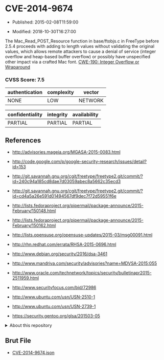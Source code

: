 # CVE-2014-9674

- Published: 2015-02-08T11:59:00

- Modified: 2018-10-30T16:27:00

The Mac_Read_POST_Resource function in base/ftobjs.c in FreeType before 2.5.4 proceeds with adding to length values without validating the original values, which allows remote attackers to cause a denial of service (integer overflow and heap-based buffer overflow) or possibly have unspecified other impact via a crafted Mac font. <a href="http://cwe.mitre.org/data/definitions/190.html">CWE-190: Integer Overflow or Wraparound</a>

### CVSS Score: **7.5**

| authentication | complexity | vector |
| --- | --- | --- |
| NONE | LOW | NETWORK |

| confidentiality | integrity | availability |
| --- | --- | --- |
| PARTIAL | PARTIAL | PARTIAL |

## References

* http://advisories.mageia.org/MGASA-2015-0083.html

* http://code.google.com/p/google-security-research/issues/detail?id=153

* http://git.savannah.gnu.org/cgit/freetype/freetype2.git/commit/?id=240c94a185cd8dae7d03059abec8a5662c35ecd3

* http://git.savannah.gnu.org/cgit/freetype/freetype2.git/commit/?id=cd4a5a26e591d01494567df9dec7f72d59551f6e

* http://lists.fedoraproject.org/pipermail/package-announce/2015-February/150148.html

* http://lists.fedoraproject.org/pipermail/package-announce/2015-February/150162.html

* http://lists.opensuse.org/opensuse-updates/2015-03/msg00091.html

* http://rhn.redhat.com/errata/RHSA-2015-0696.html

* http://www.debian.org/security/2016/dsa-3461

* http://www.mandriva.com/security/advisories?name=MDVSA-2015:055

* http://www.oracle.com/technetwork/topics/security/bulletinapr2015-2511959.html

* http://www.securityfocus.com/bid/72986

* http://www.ubuntu.com/usn/USN-2510-1

* http://www.ubuntu.com/usn/USN-2739-1

* https://security.gentoo.org/glsa/201503-05

<details>
<summary>About this repository</summary> 

  This repository is part of the project [Live Hack CVE](https://github.com/Live-Hack-CVE). Main website can be found [www.live-hack.org](https://www.live-hack.org) 
  
  Made by [Sn0wAlice](https://github.com/Sn0wAlice) for the people that care about security and need to have a feed of the latest CVEs. Hope you enjoy it, don't forget to star the repo and follow me on [Twitter](https://twitter.com/Sn0wAlice) and [Github](https://github.com/Sn0wAlice). And that is my [personnal website](https://www.alice-snow.me/)

  - [Home Page](https://github.com/Live-Hack-CVE)
  - [Framework](https://github.com/Live-Hack-CVE/cve-framework)
  - [CVE database](https://github.com/Live-Hack-CVE/full_database)
  - [Changelog](https://github.com/Live-Hack-CVE/Changelog)
</details>

## Brut File

* [CVE-2014-9674.json](https://raw.githubusercontent.com/Live-Hack-CVE/full_database/main/cves/2014/CVE-2014-9674.json)

